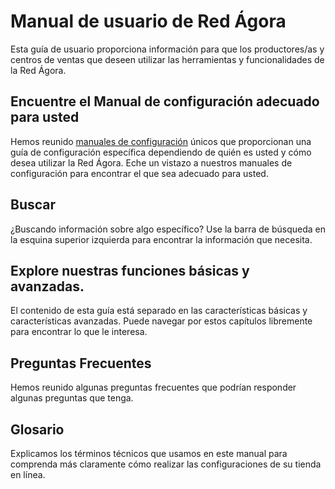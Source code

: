 # Manual de usuario de Red Ágora

Esta guía de usuario proporciona información para que los productores/as y centros de ventas que deseen utilizar las herramientas y funcionalidades de la Red Ágora.

## Encuentre el Manual de configuración adecuado para usted
Hemos reunido [manuales de configuración](/setup-manuals.md) únicos que proporcionan una guía de configuración específica dependiendo de quién es usted y cómo desea utilizar la Red Ágora. Eche un vistazo a nuestros manuales de configuración para encontrar el que sea adecuado para usted.

## Buscar
¿Buscando información sobre algo específico? Use la barra de búsqueda en la esquina superior izquierda para encontrar la información que necesita.

## Explore nuestras funciones básicas y avanzadas.
El contenido de esta guía está separado en las características básicas y características avanzadas. Puede navegar por estos capítulos libremente para encontrar lo que le interesa.

## Preguntas Frecuentes
Hemos reunido algunas preguntas frecuentes que podrían responder algunas preguntas que tenga.

## Glosario
Explicamos los términos técnicos que usamos en este manual para comprenda más claramente cómo realizar las configuraciones de su tienda en línea.


